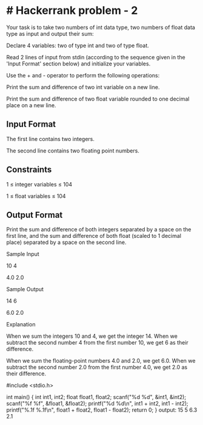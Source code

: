 # # Hackerrank problem - 2

Your task is to take two numbers of int data type, two numbers of float data type as input and output their sum:

Declare 4 variables: two of type int and two of type float.

Read 2 lines of input from stdin (according to the sequence given in the 'Input Format' section below) and initialize your variables.

Use the + and - operator to perform the following operations:

Print the sum and difference of two int variable on a new line.

Print the sum and difference of two float variable rounded to one decimal place on a new line.

## Input Format

The first line contains two integers.

The second line contains two floating point numbers.

## Constraints 

1 ≤ integer variables ≤ 104

1 ≤ float variables ≤ 104

## Output Format

Print the sum and difference of both integers separated by a space on the first line, and the sum and difference of both float (scaled to 1 decimal place) separated by a space on the second line.


Sample Input 

10 4

4.0 2.0

Sample Output 

14 6

6.0 2.0

Explanation

When we sum the integers 10 and 4, we get the integer 14. When we subtract the second number 4 from the first number 10, we get 6 as their difference.

When we sum the floating-point numbers 4.0 and 2.0, we get 6.0. When we subtract the second number 2.0 from the first number 4.0, we get 2.0 as their difference.



#include <stdio.h>

int main() {
    int int1, int2;
    float float1, float2;
    scanf("%d %d", &int1, &int2);
    scanf("%f %f", &float1, &float2);
    printf("%d %d\n", int1 + int2, int1 - int2);
    printf("%.1f %.1f\n", float1 + float2, float1 - float2);
    return 0;
}
output:
15 5
6.3 2.1
